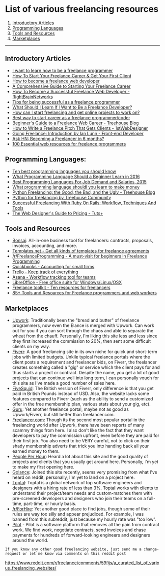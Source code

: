 # List of various freelancing resources

1. [Introductory Articles](#introductory-articles)
2. [Programming Languages](#programming-languages)
3. [Tools and Resources](#tools-and-resources)
4. [Marketplaces](#marketplaces)

---

## Introductory Articles

- [I want to learn how to be a freelance programmer](http://programmers.stackexchange.com/questions/25458/what-to-learn-to-become-freelancer)
- [How To Start Your Freelance Career & Get Your First Client](http://brentgalloway.me/how-to-start-your-freelance-career-get-your-first-client)
- [How to become a freelance web developer](http://blog.careerfoundry.com/web-development/freelance-web-developer/)
- [A Comprehensive Guide to Starting Your Freelance Career](http://business.tutsplus.com/articles/a-comprehensive-guide-to-starting-your-freelance-career--fsw-14)
- [How To Become a Successful Freelance Web Developer - RightBrainNetworks](http://www.rightbrainnetworks.com/blog/how-to-become-a-successful-freelance-web-developer-and-not-kill-your-career/)
- [Tips for being successful as a freelance programmer](http://www.sololearn.com/Blog/16/tips-for-being-successful-as-a-freelance-programmer/)
- [What Should I Learn If I Want to Be a Freelance Developer?](http://learntocodewith.me/advice/freelance-developer/)
- [How can I start freelancing and get online projects to work on?](http://freelancing.stackexchange.com/questions/707/how-can-i-start-freelancing-and-get-online-projects-to-work-on)
- [Best way to start career as a freelance programmer/coder](https://www.quora.com/What-is-the-best-way-to-start-a-freelance-career-as-a-programmer-coder-software-developer)
- [Beginner's Guide to a Freelance Web Career - Treehouse Blog](http://blog.teamtreehouse.com/beginners-guide-freelance-web-career)
- [How to Write a Freelance Pitch That Gets Clients - 1stWebDesigner](http://1stwebdesigner.com/write-a-freelance-pitch-that-gets-clients/)
- [Going Freelance: Introduction by Ian Lunn - Front-end Developer](http://ianlunn.co.uk/articles/introduction/)
- [Ask HN: Becoming a Freelancer in 6 months?](https://news.ycombinator.com/item?id=5945865)
- [100 Essential web resources for freelance programmers](http://www.studyweb.com/100-essential-web-resources-for-freelance-programmers/)

## Programming Languages:

- [Ten best programming languages you should know](https://www.devsaran.com/blog/10-best-programming-languages-2015-you-should-know)
- [What Programming Language Should a Beginner Learn in 2016](https://www.codementor.io/learn-programming/beginner-programming-language-job-salary-community)
- [Best Programming Languages For Job Demand and Salaries, 2015](https://www.sitepoint.com/best-programming-language-learn-2015-job-demand-salaries/)
- [What programming language shouldl you learn to make money](http://devcodehack.com/which-programming-language-should-you-learn-to-make-money/)
- [Python Freelancing: the Good, the Bad, and the Ugly - Treehouse Blog](http://blog.teamtreehouse.com/python-freelancing-good-bad-ugly)
- [Python for freelancing by Treehouse Community](https://teamtreehouse.com/community/python-for-freelancing)
- [Successful Freelancing With Ruby On Rails: Workflow, Techniques And Tools](https://www.smashingmagazine.com/2010/10/successful-freelancing-with-ruby-on-rails-workflow-techniques-and-tools/)
- [The Web Designer's Guide to Pricing - Tuts+](http://webdesign.tutsplus.com/articles/the-web-designers-guide-to-pricing--webdesign-2969)

## Tools and Resources

- [Bonsai](https://www.hellobonsai.com/): All-in-one business tool for freelancers: contracts, proposals, invoices, accounting, and more.
- [Templates.net - Get all kinds of templates for freelance agreements](https://www.template.net/)
- [/r/FreelanceProgramming - A must-visit for beginners in Freelance Programming](https://www.reddit.com/r/FreelanceProgramming)
- [Quickbooks - Accounting for small firms](http://quickbooks.intuit.com/)
- [Trello - Keep track of everything](https://trello.com/)
- [Asana - Workflow tracking tool for teams](https://asana.com/)
- [LibreOffice - Free office suite for Windows/Linux/OSX](https://www.libreoffice.org/)
- [Freelance toolkit - Ten resources for freelancers](https://www.sitepoint.com/freelance-toolkit/)
- [85+ Tools and Resources for Freelance programmers and web workers](http://mashable.com/2009/03/03/freelance/)

## Marketplaces

- [Upwork](https://www.upwork.com): Traditionally been the "bread and butter" of freelance programmers, now even the Elance is merged with Upwork. Can work out for you if you can sort through the chaos and able to separate the wheat from the chauff. Personally, I'm liking this site less and less since they first increased the commission to 20%, then sent some difficult clients on my way.
- [Fiverr](https://www.fiverr.com): A good freelancing site in its own niche for quick and short-term jobs with limited budgets. Unkile typical freelance portals where the client posts a requirement and freelancer bids, on Fiverr, the freelancer creates something called a "gig" or service which the client pays for and thus starts a project or contract. Despite the name, you get a lot of good projects that can continue well into long term, I can personally vouch for this site as I've made a good number of sales here.
- [FiveSquid](https://www.fivesquid.com): The British version of Fiverr, only difference is that you get paid in British Pounds instead of USD. Also, the website lacks some features compared to Fiverr (such as the ability to send a customized offer in the free membership plan, various stats about your gig, etc).
- [Guru](http://www.guru.com): Yet another freelance portal, maybe not as good as Upwork/Fiverr, but still better than freelancer.com.
- [Freelancer.com](https://www.freelancer.com): Though its the second most popular portal in the freelancing world after Upwork, there have been reports of many scammy things from here. I also don't like the fact that they want developers to pay the commission upfront, even before they are paid for their first job. You also need to be VERY careful, not to click on their shady membership adverts that trick you into handing back all your earned money to them.
- [People Per Hour](http://www.peopleperhour.com): Heard a lot about this site and the good quality of projects and clients that you usually get around here. Personally, I'm yet to make my first opening here.
- [Golance](https://golance.com): Joined this site recently, seems very promising from what I've heard on reddit, personally, I'm yet to land on a project here.
- [Toptal](https://www.toptal.com/#expect-top-tier-devs): Toptal is a global network of top software engineers and designers with a hiring rate of less than 3%. Toptal works with clients to understand their project/team needs and custom-matches them with pre-screened developers and designers who join their teams on a full-time, part-time, or hourly basis.
- [/r/ForHire](http://www.reddit.com/r/ForHire): Yet another good place to find jobs, though some of their rules are way too silly and appear prejudiced. For example, I was banned from this subreddit, just because my hourly rate was "too low".
- [Pilot](https://pilot.co) - Pilot is a software platform that removes all the pain from contract work. We find work, negotiate contracts, send invoices and chase payments for hundreds of forward-looking engineers and designers around the world.


`If you know any other good freelancing website, just send me a change-request or let me know via comments on this reddit post`

https://www.reddit.com/r/freelance/comments/59fijs/a_curated_list_of_various_freelancing_websites/
